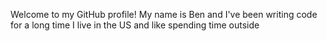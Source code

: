 Welcome to my GitHub profile!
My name is Ben and I've been writing code for a long time
I live in the US and like spending time outside
